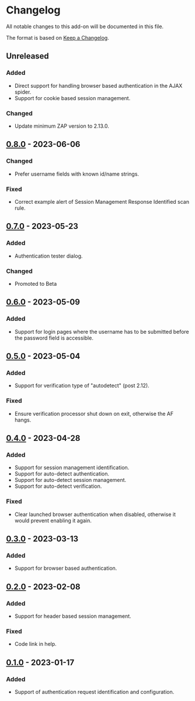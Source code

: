 # Changelog
All notable changes to this add-on will be documented in this file.

The format is based on [Keep a Changelog](https://keepachangelog.com/en/1.0.0/).

## Unreleased
### Added
- Direct support for handling browser based authentication in the AJAX spider.
- Support for cookie based session management.

### Changed
- Update minimum ZAP version to 2.13.0.

## [0.8.0] - 2023-06-06
### Changed
- Prefer username fields with known id/name strings.

### Fixed
- Correct example alert of Session Management Response Identified scan rule.

## [0.7.0] - 2023-05-23
### Added
- Authentication tester dialog.

### Changed
- Promoted to Beta

## [0.6.0] - 2023-05-09
### Added
- Support for login pages where the username has to be submitted before the password field is accessible.

## [0.5.0] - 2023-05-04
### Added
- Support for verification type of "autodetect" (post 2.12).

### Fixed
- Ensure verification processor shut down on exit, otherwise the AF hangs.

## [0.4.0] - 2023-04-28
### Added
- Support for session management identification.
- Support for auto-detect authentication.
- Support for auto-detect session management.
- Support for auto-detect verification.

### Fixed
- Clear launched browser authentication when disabled, otherwise it would prevent enabling it again.

## [0.3.0] - 2023-03-13
### Added
- Support for browser based authentication.

## [0.2.0] - 2023-02-08
### Added
- Support for header based session management.

### Fixed
- Code link in help.


## [0.1.0] - 2023-01-17

### Added
- Support of authentication request identification and configuration.

[0.8.0]: https://github.com/zaproxy/zap-extensions/releases/authhelper-v0.8.0
[0.7.0]: https://github.com/zaproxy/zap-extensions/releases/authhelper-v0.7.0
[0.6.0]: https://github.com/zaproxy/zap-extensions/releases/authhelper-v0.6.0
[0.5.0]: https://github.com/zaproxy/zap-extensions/releases/authhelper-v0.5.0
[0.4.0]: https://github.com/zaproxy/zap-extensions/releases/authhelper-v0.4.0
[0.3.0]: https://github.com/zaproxy/zap-extensions/releases/authhelper-v0.3.0
[0.2.0]: https://github.com/zaproxy/zap-extensions/releases/authhelper-v0.2.0
[0.1.0]: https://github.com/zaproxy/zap-extensions/releases/authhelper-v0.1.0
